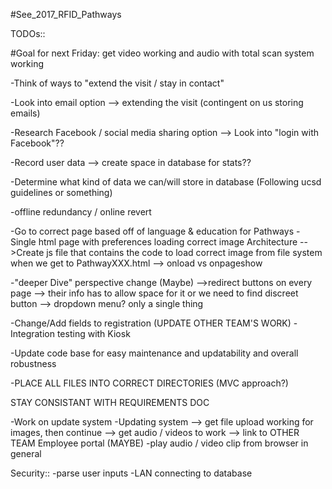 #See_2017_RFID_Pathways

TODOs::


#Goal for next Friday: get video working and audio with total scan system working



-Think of ways to "extend the visit / stay in contact"

-Look into email option --> extending the visit
  (contingent on us storing emails)

-Research Facebook / social media sharing option
    --> Look into "login with Facebook"??

-Record user data
    --> create space in database for stats??

-Determine what kind of data we can/will store in database
  (Following ucsd guidelines or something)







-offline redundancy / online revert




-Go to correct page based off of language & education for Pathways
-Single html page with preferences loading correct image Architecture
    -->Create js file that contains the code to load correct image from file system
    when we get to PathwayXXX.html --> onload vs onpageshow

-"deeper Dive" perspective change (Maybe)
    -->redirect buttons on every page --> their info has to allow space for it
        or we need to find discreet button --> dropdown menu? only a single thing



-Change/Add fields to registration (UPDATE OTHER TEAM'S WORK)
-Integration testing with Kiosk



-Update code base for easy maintenance and updatability and overall robustness




-PLACE ALL FILES INTO CORRECT DIRECTORIES (MVC approach?)




STAY CONSISTANT WITH REQUIREMENTS DOC



-Work on update system
-Updating system
  --> get file upload working for images, then continue
  --> get audio / videos to work
  --> link to OTHER TEAM Employee portal (MAYBE)
-play audio / video clip from browser in general




Security::
-parse user inputs
-LAN connecting to database
